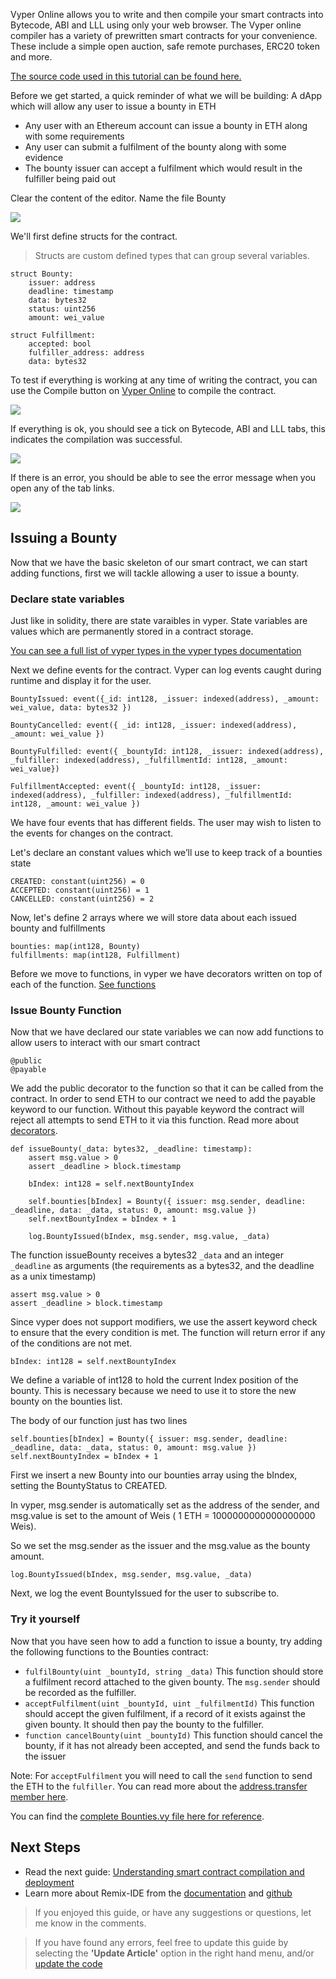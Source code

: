 Vyper Online allows you to write and then compile your smart contracts into Bytecode, ABI and LLL using only your web browser. The Vyper online compiler has a variety of prewritten smart contracts for your convenience. These include a simple open auction, safe remote purchases, ERC20 token and more.

[The source code used in this tutorial can be found here.](https://github.com/kauri-io/kauri-fullstack-dapp-tutorial-series/tree/master/remix-bounties-smartcontract)

Before we get started, a quick reminder of what we will be building: A dApp which will allow any user to issue a bounty in ETH

- Any user with an Ethereum account can issue a bounty in ETH along with some requirements
- Any user can submit a fulfilment of the bounty along with some evidence
- The bounty issuer can accept a fulfilment which would result in the fulfiller being paid out

Clear the content of the editor. Name the file Bounty

![](https://api.kauri.io:443/ipfs/QmNWQaemeZhPL4cqEHgqU3Qsktp3XBEydcA9e8vfkQVKLW)

We'll first define structs for the contract.

> Structs are custom defined types that can group several variables.

```
struct Bounty:
    issuer: address
    deadline: timestamp
    data: bytes32
    status: uint256
    amount: wei_value
```

```
struct Fulfillment:
    accepted: bool
    fulfiller_address: address
    data: bytes32
```

To test if everything is working at any time of writing the contract, you can use the Compile button on [Vyper Online](https://vyper.online) to compile the contract.

![](https://api.kauri.io:443/ipfs/QmNQH4ytWiWeHSRgLTQofbnkzYRRuiRtmwLguVTWXHCKoS)

If everything is ok, you should see a tick on Bytecode, ABI and LLL tabs, this indicates the compilation was successful.

![](https://api.kauri.io:443/ipfs/QmTLoPwXJ1TooRbC9hagxHcBXkPNAJsFULvCnhfUBzWpdg)

If there is an error, you should be able to see the error message when you open any of the tab links.

![](https://api.kauri.io:443/ipfs/QmcTdx9ifH6nipE2KeaWjkz6EtDMgk3m3ib4zGCX1vyipM)

## Issuing a Bounty

Now that we have the basic skeleton of our smart contract, we can start adding functions, first we will tackle allowing a user to issue a bounty.

### Declare state variables

Just like in solidity, there are state varaibles in vyper. State variables are values which are permanently stored in a contract storage.

[You can see a full list of vyper types in the vyper types documentation ](https://vyper.readthedocs.io/en/latest/types.html)

Next we define events for the contract. Vyper can log events caught during runtime and display it for the user.

```
BountyIssued: event({_id: int128, _issuer: indexed(address), _amount: wei_value, data: bytes32 })
```

```
BountyCancelled: event({ _id: int128, _issuer: indexed(address), _amount: wei_value })
```

```
BountyFulfilled: event({ _bountyId: int128, _issuer: indexed(address), _fulfiller: indexed(address), _fulfillmentId: int128, _amount: wei_value})
```

```
FulfillmentAccepted: event({ _bountyId: int128, _issuer: indexed(address), _fulfiller: indexed(address), _fulfillmentId: int128, _amount: wei_value })
```

We have four events that has different fields. The user may wish to listen to the events for changes on the contract.

Let's declare an constant values which we’ll use to keep track of a bounties state

```
CREATED: constant(uint256) = 0
ACCEPTED: constant(uint256) = 1
CANCELLED: constant(uint256) = 2
```

Now, let's define 2 arrays where we will store data about each issued bounty and fulfillments

```
bounties: map(int128, Bounty)
fulfillments: map(int128, Fulfillment)
```

Before we move to functions, in vyper we have decorators written on top of each of the function. [See functions](https://vyper.readthedocs.io/en/latest/structure-of-a-contract.html#functions)

### Issue Bounty Function

Now that we have declared our state variables we can now add functions to allow users to interact with our smart contract

```
@public
@payable
```

We add the public decorator to the function so that it can be called from the contract. In order to send ETH to our contract we need to add the payable keyword to our function. Without this payable keyword the contract will reject all attempts to send ETH to it via this function. Read more about [decorators](https://vyper.readthedocs.io/en/latest/structure-of-a-contract.html#functions).

```
def issueBounty(_data: bytes32, _deadline: timestamp):
    assert msg.value > 0
    assert _deadline > block.timestamp

    bIndex: int128 = self.nextBountyIndex

    self.bounties[bIndex] = Bounty({ issuer: msg.sender, deadline: _deadline, data: _data, status: 0, amount: msg.value })
    self.nextBountyIndex = bIndex + 1

    log.BountyIssued(bIndex, msg.sender, msg.value, _data)

```

The function issueBounty receives a bytes32 `_data` and an integer `_deadline` as arguments (the requirements as a bytes32, and the deadline as a unix timestamp)

```
assert msg.value > 0
assert _deadline > block.timestamp
```

Since vyper does not support modifiers, we use the assert keyword check to ensure that the every condition is met. The function will return error if any of the conditions are not met.

```
bIndex: int128 = self.nextBountyIndex
```

We define a variable of int128 to hold the current Index position of the bounty. This is necessary because we need to use it to store the new bounty on the bounties list.

The body of our function just has two lines

```
self.bounties[bIndex] = Bounty({ issuer: msg.sender, deadline: _deadline, data: _data, status: 0, amount: msg.value })
self.nextBountyIndex = bIndex + 1
```

First we insert a new Bounty into our bounties array using the bIndex, setting the BountyStatus to CREATED.

In vyper, msg.sender is automatically set as the address of the sender, and msg.value is set to the amount of Weis ( 1 ETH = 1000000000000000000 Weis).

So we set the msg.sender as the issuer and the msg.value as the bounty amount.

```
log.BountyIssued(bIndex, msg.sender, msg.value, _data)
```

Next, we log the event BountyIssued for the user to subscribe to.

### Try it yourself

Now that you have seen how to add a function to issue a bounty, try adding the following functions to the Bounties contract:

- `fulfilBounty(uint _bountyId, string _data)` This function should store a fulfilment record attached to the given bounty. The `msg.sender` should be recorded as the fulfiller.
- `acceptFulfilment(uint _bountyId, uint _fulfilmentId)` This function should accept the given fulfilment, if a record of it exists against the given bounty. It should then pay the bounty to the fulfiller.
- `function cancelBounty(uint _bountyId)` This function should cancel the bounty, if it has not already been accepted, and send the funds back to the issuer

Note: For `acceptFulfilment` you will need to call the `send` function to send the ETH to the `fulfiller`. You can read more about the [address.transfer member here](https://solidity.readthedocs.io/en/latest/units-and-global-variables.html#address-related).

You can find the [complete Bounties.vy file here for reference](https://github.com/kauri-io/kauri-fullstack-dapp-tutorial-series/blob/master/remix-bounties-smartcontract/Bounties-complete.vy).

## Next Steps

- Read the next guide: [Understanding smart contract compilation and deployment](https://kauri.io/article/973c5f54c4434bb1b0160cff8c695369/understanding-smart-contract-compilation-and-deployment)
- Learn more about Remix-IDE from the [documentation](https://remix.readthedocs.io/en/latest/) and [github](https://github.com/ethereum/remix-ide)

> If you enjoyed this guide, or have any suggestions or questions, let me know in the comments.

> If you have found any errors, feel free to update this guide by selecting the **'Update Article'** option in the right hand menu, and/or [update the code](https://github.com/kauri-io/kauri-fullstack-dapp-tutorial-series/tree/master/remix-bounties-smartcontract)
